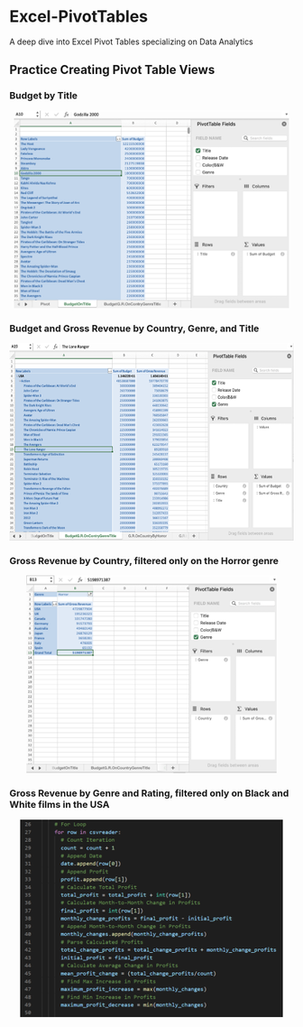 # Excel-PivotTables

A deep dive into Excel Pivot Tables specializing on Data Analytics

## Practice Creating Pivot Table Views


### Budget by Title

<p align="center">
    <img src="https://github.com/mathewqpmiller/Excel-PivotTables/blob/main/Images/TitleBudgetPivotTable.png?raw=true" height ="350">
</p>

### Budget and Gross Revenue by Country, Genre, and Title 

<p align="center">
    <img src="https://github.com/mathewqpmiller/Excel-PivotTables/blob/main/Images/BudgetGROnCountryGenreTitle.png?raw=true" height ="350">
</p>

### Gross Revenue by Country, filtered only on the Horror genre

<p align="center">
    <img src="https://github.com/mathewqpmiller/Excel-PivotTables/blob/main/Images/GROnCountryByGenre.png?raw=true" height ="350">
</p>

### Gross Revenue by Genre and Rating, filtered only on Black and White films in the USA

<p align="center">
    <img src="https://github.com/mathewqpmiller/Python-MetricsAnalysis/blob/main/PyBank/Images/PyBankForLoop.PNG?raw=true" height ="350">
</p>
